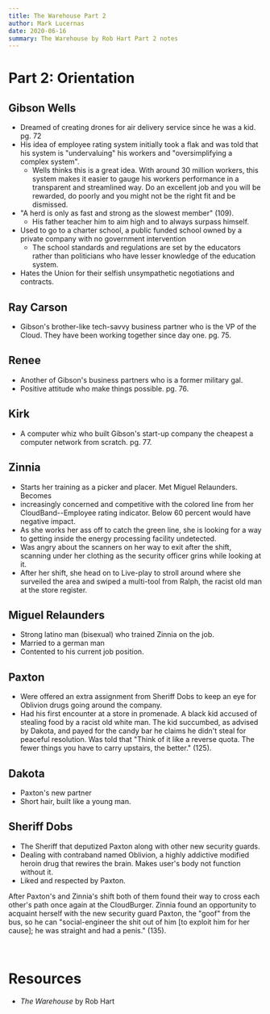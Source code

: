 ```yaml
---
title: The Warehouse Part 2
author: Mark Lucernas
date: 2020-06-16
summary: The Warehouse by Rob Hart Part 2 notes
---
```



# Part 2: Orientation

## Gibson Wells

  - Dreamed of creating drones for air delivery service since he was a kid. pg.
    72
  - His idea of employee rating system initially took a flak and was told that
    his system is "undervaluing" his workers and "oversimplifying a complex
    system".
    * Wells thinks this is a great idea. With around 30 million workers, this
      system makes it easier to gauge his workers performance in a transparent
      and streamlined way. Do an excellent job and you will be rewarded, do
      poorly and you might not be the right fit and be dismissed.
  - "A herd is only as fast and strong as the slowest member" (109).
    * His father teacher him to aim high and to always surpass himself.
  - Used to go to a charter school, a public funded school owned by a private
    company with no government intervention
    * The school standards and regulations are set by the educators rather than
      politicians who have lesser knowledge of the education system.
  - Hates the Union for their selfish unsympathetic negotiations and contracts.


## Ray Carson

  - Gibson's brother-like tech-savvy business partner who is the VP of the
    Cloud. They have been working together since day one. pg. 75.


## Renee

  - Another of Gibson's business partners who is a former military gal.
  - Positive attitude who make things possible. pg. 76.


## Kirk

  - A computer whiz who built Gibson's start-up company the cheapest a computer
    network from scratch. pg. 77.


## Zinnia

  - Starts her training as a picker and placer. Met Miguel Relaunders.  Becomes
  - increasingly concerned and competitive with the colored line from
    her CloudBand--Employee rating indicator. Below 60 percent would have
    negative impact.
  - As she works her ass off to catch the green line, she is looking for a way
    to getting inside the energy processing facility undetected.
  - Was angry about the scanners on her way to exit after the shift, scanning
    under her clothing as the security officer grins while looking at it.
  - After her shift, she head on to Live-play to stroll around where she
    surveiled the area and swiped a multi-tool from Ralph, the racist old man at
    the store register.


## Miguel Relaunders

  - Strong latino man (bisexual) who trained Zinnia on the job.
  - Married to a german man
  - Contented to his current job position.


## Paxton

  - Were offered an extra assignment from Sheriff Dobs to keep an eye for
    Oblivion drugs going around the company.
  - Had his first encounter at a store in promenade. A black kid accused of
    stealing food by a racist old white man. The kid succumbed, as advised by
    Dakota, and payed for the candy bar he claims he didn't steal for peaceful
    resolution. Was told that "Think of it like a reverse quota. The fewer
    things you have to carry upstairs, the better." (125).


## Dakota

  - Paxton's new partner
  - Short hair, built like a young man.


## Sheriff Dobs

  - The Sheriff that deputized Paxton along with other new security guards.
  - Dealing with contraband named Oblivion, a highly addictive modified heroin
    drug that rewires the brain. Makes user's body not function without it.
  - Liked and respected by Paxton.


After Paxton's and Zinnia's shift both of them found their way to cross each
other's path once again at the CloudBurger. Zinnia found an opportunity to
acquaint herself with the new security guard Paxton, the "goof" from the bus, so
he can "social-engineer the shit out of him [to exploit him for her cause]; he
was straight and had a penis." (135).


<br>

# Resources

  - _The Warehouse_ by Rob Hart

